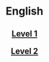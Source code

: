 <!-- Global site tag (gtag.js) - Google Analytics -->
<script async src="https://www.googletagmanager.com/gtag/js?id=UA-160613202-2"></script>
<script>
  window.dataLayer = window.dataLayer || [];
  function gtag(){dataLayer.push(arguments);}
  gtag('js', new Date());

  gtag('config', 'UA-160613202-2');
</script>

<h1> 
<p align="center">
English
</p>
</h1>

<h2>
<p align="center">
  <a href="https://english-homework.github.io/KidooLand/A">Level 1</a>
  <br>
</p>
<p align="center">
  <a href="https://english-homework.github.io/KidooLand/B">Level 2</a>
  <br>
</p>
</h2>
<!--<p align="center">
  <a href="https://english-homework.github.io/KidooLand/Year3">Year 3</a>
  <br>
</p>
<p align="center">
  <a href="https://english-homework.github.io/KidooLand/Year4">Year 4</a>
  <br>
</p>
</h4>-->
